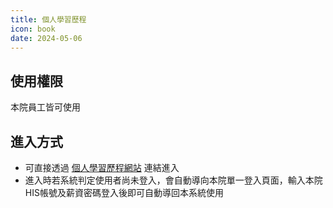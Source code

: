 ```yaml
---
title: 個人學習歷程
icon: book
date: 2024-05-06
---
```

## 使用權限

本院員工皆可使用

## 進入方式

- 可直接透過 [個人學習歷程網站][] 連結進入
- 進入時若系統判定使用者尚未登入，會自動導向本院單一登入頁面，輸入本院HIS帳號及薪資密碼登入後即可自動導回本系統使用

[個人學習歷程網站]: https://cghedu.cgmh.org.tw/portfolio
